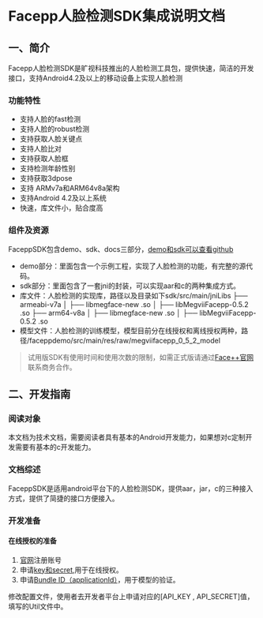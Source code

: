 # Facepp人脸检测SDK集成说明文档
## 一、简介

Facepp人脸检测SDK是旷视科技推出的人脸检测工具包，提供快速，简洁的开发接口，支持Android4.2及以上的移动设备上实现人脸检测

### 功能特性
* 支持人脸的fast检测
* 支持人脸的robust检测
* 支持获取人脸关键点
* 支持人脸比对
* 支持获取人脸框
* 支持检测年龄性别
* 支持获取3dpose
* 支持 ARMv7a和ARM64v8a架构
* 支持Android 4.2及以上系统
* 快速，库文件小，贴合度高

### 组件及资源
FaceppSDK包含demo、sdk、docs三部分，[demo和sdk可以查看github](https://github.com/FacePlusPlus/MegviiFacepp-Android-SDK)

* demo部分：里面包含一个示例工程，实现了人脸检测的功能，有完整的源代码。
* sdk部分：里面包含了一套jni的封装，可以实现aar和c的两种集成方式。
* 库文件：人脸检测的实现库，路径以及目录如下sdk/src/main/jniLibs
├── armeabi-v7a
│   ├── libmegface-new .so
│   ├── libMegviiFacepp-0.5.2 .so
├── arm64-v8a
│   ├── libmegface-new .so
│   ├── libMegviiFacepp-0.5.2 .so
* 模型文件：人脸检测的训练模型，模型目前分在线授权和离线授权两种，路径/faceppdemo/src/main/res/raw/megviifacepp_0_5_2_model
> 试⽤版SDK有使用时间和使用次数的限制，如需正式版请通过[Face++官网](https://www.faceplusplus.com.cn)联系商务合作。

## 二、开发指南
### 阅读对象
本文档为技术文档，需要阅读者具有基本的Android开发能力，如果想对c定制开发需要有基本的c开发能力。

### 文档综述
FaceppSDK是适用android平台下的人脸检测SDK，提供aar，jar，c的三种接入方式，提供了简捷的接口方便接入。

### 开发准备

#### 在线授权的准备
1. [官网](https://www.faceplusplus.com.cn/)注册账号
2. 申请[key和secret](https://console.faceplusplus.com.cn/dashboard),用于在线授权。
3. 申请[Bundle ID（applicationId）](https://console.faceplusplus.com.cn/dashboard)，用于模型的验证。

 修改配置文件，使用者去开发者平台上申请对应的[API_KEY , API_SECRET]值，填写的Util文件中。

